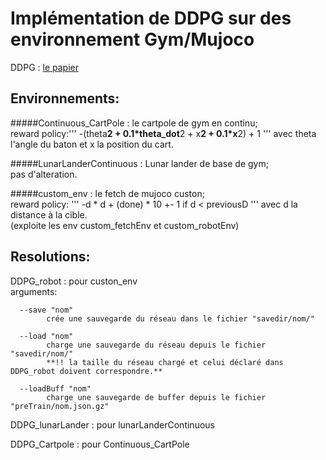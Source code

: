 # Implémentation de DDPG sur des environnement Gym/Mujoco

DDPG : [le papier](https://arxiv.org/pdf/1509.02971v2.pdf)  

## Environnements:

#####Continuous_CartPole :
le cartpole de gym en continu;  
reward policy:''' -(theta**2 + 0.1*theta_dot**2 + x**2 + 0.1*x**2) + 1  '''
avec theta l'angle du baton et x la position du cart.  


#####LunarLanderContinuous :
Lunar lander de base de gym;  
pas d'alteration.  


#####custom_env :
le fetch de mujoco custon;   
reward policy: ''' -d * d + (done) * 10  +- 1 if d < previousD  '''
avec d la distance à la cible.  
(exploite les env custom_fetchEnv et custom_robotEnv)

## Resolutions:
DDPG_robot : pour custon_env  
      arguments:  

      --save "nom"  
            crée une sauvegarde du réseau dans le fichier "savedir/nom/"  

      --load "nom"  
            charge une sauvegarde du réseau depuis le fichier "savedir/nom/"  
            **!! la taille du réseau chargé et celui déclaré dans DDPG_robot doivent correspondre.**  

      --loadBuff "nom"  
            charge une sauvegarde de buffer depuis le fichier "preTrain/nom.json.gz"

DDPG_lunarLander : pour lunarLanderContinuous  


DDPG_Cartpole : pour Continuous_CartPole  
